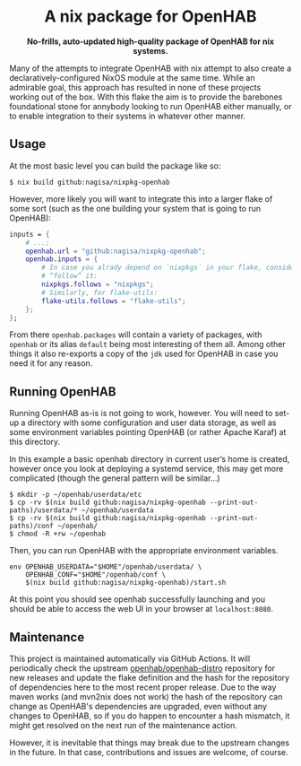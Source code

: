 <div align="center">
    <h1>A nix package for OpenHAB</h1>
    <strong>No-frills, auto-updated high-quality package of OpenHAB for nix systems.</strong>
</div>

Many of the attempts to integrate OpenHAB with nix attempt to also create a
declaratively-configured NixOS module at the same time. While an admirable goal, this approach has
resulted in none of these projects working out of the box. With this flake the aim is to provide
the barebones foundational stone for annybody looking to run OpenHAB either manually, or to enable
integration to their systems in whatever other manner.

## Usage

At the most basic level you can build the package like so:

```console
$ nix build github:nagisa/nixpkg-openhab
```

However, more likely you will want to integrate this into a larger flake of some sort (such as the
one building your system that is going to run OpenHAB):

```nix
inputs = {
    # ...;
    openhab.url = "github:nagisa/nixpkg-openhab";
    openhab.inputs = {
        # In case you alrady depend on `nixpkgs` in your flake, consider having `openhab`
        # “follow” it:
        nixpkgs.follows = "nixpkgs";
        # Similarly, for flake-utils:
        flake-utils.follows = "flake-utils";
    };
};
```

From there `openhab.packages` will contain a variety of packages, with `openhab` or its alias
`default` being most interesting of them all. Among other things it also re-exports a copy of the
`jdk` used for OpenHAB in case you need it for any reason.

## Running OpenHAB

Running OpenHAB as-is is not going to work, however. You will need to set-up a directory with some
configuration and user data storage, as well as some environment variables pointing OpenHAB (or
rather Apache Karaf) at this directory.

In this example a basic openhab directory in current user’s home is created, however once you look
at deploying a systemd service, this may get more complicated (though the general pattern will be
similar…)

```console
$ mkdir -p ~/openhab/userdata/etc
$ cp -rv $(nix build github:nagisa/nixpkg-openhab --print-out-paths)/userdata/* ~/openhab/userdata
$ cp -rv $(nix build github:nagisa/nixpkg-openhab --print-out-paths)/conf ~/openhab/
$ chmod -R +rw ~/openhab
```

Then, you can run OpenHAB with the appropriate environment variables.

```console
env OPENHAB_USERDATA="$HOME"/openhab/userdata/ \
    OPENHAB_CONF="$HOME"/openhab/conf \
    $(nix build github:nagisa/nixpkg-openhab)/start.sh
```

At this point you should see openhab successfully launching and you should be able to access the
web UI in your browser at `localhost:8080`.

## Maintenance

This project is maintained automatically via GitHub Actions. It will periodically check the
upstream [openhab/openhab-distro](https://github.com/openhab/openhab-distro) repository for new
releases and update the flake definition and the hash for the repository of dependencies here to
the most recent proper release. Due to the way maven works (and mvn2nix does not work) the hash of
the repository can change as OpenHAB's dependencies are upgraded, even without any changes to
OpenHAB, so if you do happen to encounter a hash mismatch, it might get resolved on the next run of
the maintenance action.

However, it is inevitable that things may break due to the upstream changes in the future. In that
case, contributions and issues are welcome, of course.

